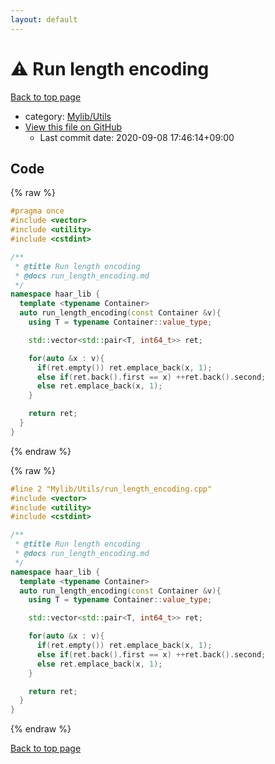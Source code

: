 ```yaml
---
layout: default
---
```


<!-- mathjax config similar to math.stackexchange -->
<script type="text/javascript" async
  src="https://cdnjs.cloudflare.com/ajax/libs/mathjax/2.7.5/MathJax.js?config=TeX-MML-AM_CHTML">
</script>
<script type="text/x-mathjax-config">
  MathJax.Hub.Config({
    TeX: { equationNumbers: { autoNumber: "AMS" }},
    tex2jax: {
      inlineMath: [ ['$','$'] ],
      processEscapes: true
    },
    "HTML-CSS": { matchFontHeight: false },
    displayAlign: "left",
    displayIndent: "2em"
  });
</script>

<script type="text/javascript" src="https://cdnjs.cloudflare.com/ajax/libs/jquery/3.4.1/jquery.min.js"></script>
<script src="https://cdn.jsdelivr.net/npm/jquery-balloon-js@1.1.2/jquery.balloon.min.js" integrity="sha256-ZEYs9VrgAeNuPvs15E39OsyOJaIkXEEt10fzxJ20+2I=" crossorigin="anonymous"></script>
<script type="text/javascript" src="../../../assets/js/copy-button.js"></script>
<link rel="stylesheet" href="../../../assets/css/copy-button.css" />


# :warning: Run length encoding

<a href="../../../index.html">Back to top page</a>

* category: <a href="../../../index.html#cf1ec978dae666792e23e53a3672d204">Mylib/Utils</a>
* <a href="{{ site.github.repository_url }}/blob/master/Mylib/Utils/run_length_encoding.cpp">View this file on GitHub</a>
    - Last commit date: 2020-09-08 17:46:14+09:00




## Code

<a id="unbundled"></a>
{% raw %}
```cpp
#pragma once
#include <vector>
#include <utility>
#include <cstdint>

/**
 * @title Run length encoding
 * @docs run_length_encoding.md
 */
namespace haar_lib {
  template <typename Container>
  auto run_length_encoding(const Container &v){
    using T = typename Container::value_type;

    std::vector<std::pair<T, int64_t>> ret;

    for(auto &x : v){
      if(ret.empty()) ret.emplace_back(x, 1);
      else if(ret.back().first == x) ++ret.back().second;
      else ret.emplace_back(x, 1);
    }

    return ret;
  }
}

```
{% endraw %}

<a id="bundled"></a>
{% raw %}
```cpp
#line 2 "Mylib/Utils/run_length_encoding.cpp"
#include <vector>
#include <utility>
#include <cstdint>

/**
 * @title Run length encoding
 * @docs run_length_encoding.md
 */
namespace haar_lib {
  template <typename Container>
  auto run_length_encoding(const Container &v){
    using T = typename Container::value_type;

    std::vector<std::pair<T, int64_t>> ret;

    for(auto &x : v){
      if(ret.empty()) ret.emplace_back(x, 1);
      else if(ret.back().first == x) ++ret.back().second;
      else ret.emplace_back(x, 1);
    }

    return ret;
  }
}

```
{% endraw %}

<a href="../../../index.html">Back to top page</a>

